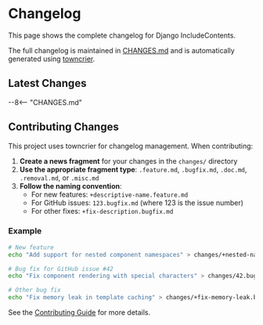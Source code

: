 # Changelog

This page shows the complete changelog for Django IncludeContents.

The full changelog is maintained in [CHANGES.md](https://github.com/yourusername/django-includecontents/blob/main/CHANGES.md) and is automatically generated using [towncrier](https://towncrier.readthedocs.io/).

## Latest Changes

--8<-- "CHANGES.md"

## Contributing Changes

This project uses towncrier for changelog management. When contributing:

1. **Create a news fragment** for your changes in the `changes/` directory
2. **Use the appropriate fragment type**: `.feature.md`, `.bugfix.md`, `.doc.md`, `.removal.md`, or `.misc.md`
3. **Follow the naming convention**:
   - For new features: `+descriptive-name.feature.md`
   - For GitHub issues: `123.bugfix.md` (where 123 is the issue number)
   - For other fixes: `+fix-description.bugfix.md`

### Example

```bash
# New feature
echo "Add support for nested component namespaces" > changes/+nested-namespaces.feature.md

# Bug fix for GitHub issue #42
echo "Fix component rendering with special characters" > changes/42.bugfix.md

# Other bug fix
echo "Fix memory leak in template caching" > changes/+fix-memory-leak.bugfix.md
```

See the [Contributing Guide](https://github.com/yourusername/django-includecontents/blob/main/CONTRIBUTING.md) for more details.